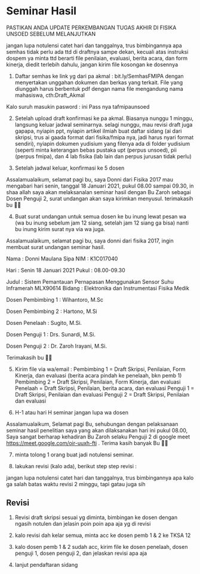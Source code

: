 # Seminar Hasil

PASTIKAN ANDA UPDATE PERKEMBANGAN TUGAS AKHIR DI FISIKA UNSOED SEBELUM MELANJUTKAN

jangan lupa notulensi catet hari dan tanggalnya, trus bimbingannya apa
semhas tidak perlu ada ttd di draftnya sampe dekan, kecuali atas instruksi dospem ya minta ttd berarti
file penilaian, evaluasi, berita acara, dan form kinerja, diedit terlebih dahulu, jangan kirim file kosongan ke dosennya

1. Daftar semhas ke link yg dari pa akmal : bit.ly/SemhasFMIPA
dengan menyertakan unggahan dokumen dan berkas yang terkait. File yang diunggah harus berbentuk pdf dengan nama file mengandung nama mahasiswa, cth:Draft_Akmal

Kalo suruh masukin pasword : ini 
Pass nya tafmipaunsoed

2. Setelah upload draft konfirmasi ke pa akmal. Biasanya nunggu 1 minggu, langsung keluar jadwal seminarnya. selagi nunggu, mau revisi draft juga gapapa, nyiapin ppt, nyiapin artikel ilmiah buat daftar sidang (ai dari skripsi, trus ai gaada format dari fisika/fmipa nya, jadi harus nyari format sendiri), nyiapin dokumen yudisium yang filenya ada di folder yudisium (seperti minta keterangan bebas pustaka upt (perpus unsoed), pii (perpus fmipa), dan 4 lab fisika (lab lain dan perpus jurusan tidak perlu)

3. Setelah jadwal keluar, konfirmasi ke 5 dosen

Assalamualaikum, selamat pagi bu, saya Donni dari Fisika 2017 mau mengabari hari senin, tanggal 18 Januari 2021, pukul 08.00 sampai 09.30, in shaa allah saya akan melaksanalan seminar hasil dengan Bu Zaroh sebagai Dosen Penguji 2, surat undangan akan saya kirimkan menyusul. terimakasih bu 🙏🏻

4. Buat surat undangan untuk semua dosen ke bu inung lewat pesan wa (wa bu inung sebelum jam 12 siang, setelah jam 12 siang ga bisa) nanti bu inung kirim surat nya via wa juga.

Assalamualaikum, selamat pagi bu, saya donni dari fisika 2017, ingin membuat surat undangan seminar hasil.

Nama : Donni Maulana Sipa
NIM : K1C017040

Hari : Senin 18 Januari 2021
Pukul : 08.00-09.30

Judul : Sistem Pemantauan Pernapasan Menggunakan Sensor Suhu Inframerah MLX90614
Bidang : Elektronika dan Instrumentasi Fisika Medik

Dosen Pembimbing 1 :
Wihantoro, M.Sc

Dosen Pembimbing 2 :
Hartono, M.Si

Dosen Penelaah :
Sugito, M.Si.

Dosen Penguji 1 :
Drs. Sunardi, M.Si.

Dosen Penguji 2 :
Dr. Zaroh Irayani, M.Si.

Terimakasih bu 🙏🏻

5. Kirim file via wa/email :
Pembimbing 1 = Draft Skripsi, Penilaian, Form Kinerja, dan evaluasi (berita acara pindah ke penelaah, bkn pemb 1)
Pembimbing 2 = Draft Skripsi, Penilaian, Form Kinerja, dan evaluasi
Penelaah = Draft Skripsi, Penilaian, berita acara, dan evaluasi
Penguji 1 = Draft Skripsi, Penilaian dan evaluasi
Penguji 2 = Draft Skripsi, Penilaian dan evaluasi

6. H-1 atau hari H seminar jangan lupa wa dosen

Assalamualaikum, Selamat pagi Bu, sehubungan dengan pelaksanaan seminar hasil penelitian saya yang akan dilaksanakan hari ini pukul 08.00, Saya sangat berharap kehadiran Bu Zaroh selaku Penguji 2 di google meet https://meet.google.com/oir-uuxh-fti . Terima kasih banyak Bu 🙏🏻

7. minta tolong 1 orang buat jadi notulensi seminar.

8. lakukan revisi (kalo ada), berikut step step revisi :

jangan lupa notulensi catet hari dan tanggalnya, trus bimbingannya apa
kalo ga salah batas waktu revisi 2 minggu, tapi gatau juga sih

## Revisi

1. Revisi draft skripsi sesuai yg diminta, bimbingan ke dosen dengan ngasih notulen dan jelasin poin poin apa aja yg di revisi

2. kalo revisi dah kelar semua, minta acc ke dosen pemb 1 & 2 ke TKSA 12

3. kalo dosen pemb 1 & 2 sudah acc, kirim file ke dosen penelaah, dosen penguji 1, dosen penguji 2, dan jelaskan revisi apa aja

4. lanjut pendaftaran sidang